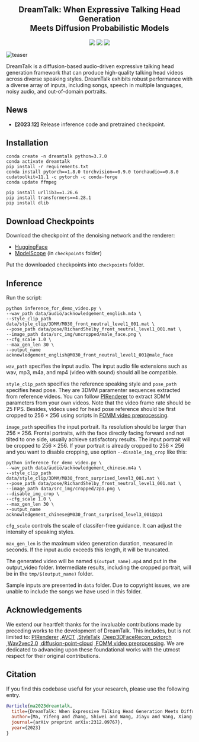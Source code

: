 <h2 align="center">DreamTalk: When Expressive Talking Head Generation <br> Meets Diffusion Probabilistic Models</h2>
<p align="center">
  <a href='https://dreamtalk-project.github.io/'><img src='https://img.shields.io/badge/Project-Page-Green'></a> <a href='https://arxiv.org/abs/2312.09767'><img src='https://img.shields.io/badge/Paper-Arxiv-red'></a> <a href='https://youtu.be/VF4vlE6ZqWQ'><img src='https://badges.aleen42.com/src/youtube.svg'></a>
</p>

![teaser](media/teaser.gif "teaser")

DreamTalk is a diffusion-based audio-driven expressive talking head generation framework that can produce high-quality talking head videos across diverse speaking styles. DreamTalk exhibits robust performance with a diverse array of inputs, including songs, speech in multiple languages, noisy audio, and out-of-domain portraits.

## News
- __[2023.12]__ Release inference code and pretrained checkpoint.

## Installation

```
conda create -n dreamtalk python=3.7.0
conda activate dreamtalk
pip install -r requirements.txt
conda install pytorch==1.8.0 torchvision==0.9.0 torchaudio==0.8.0 cudatoolkit=11.1 -c pytorch -c conda-forge
conda update ffmpeg

pip install urllib3==1.26.6
pip install transformers==4.28.1
pip install dlib
```

## Download Checkpoints
Download the checkpoint of the denoising network and the renderer:
* [HuggingFace](https://huggingface.co/damo-vilab/dreamtalk)
* [ModelScope](https://modelscope.cn/models/damo/dreamtalk/files) (in `checkpoints` folder)


Put the downloaded checkpoints into `checkpoints` folder.


## Inference
Run the script:

```
python inference_for_demo_video.py \
--wav_path data/audio/acknowledgement_english.m4a \
--style_clip_path data/style_clip/3DMM/M030_front_neutral_level1_001.mat \
--pose_path data/pose/RichardShelby_front_neutral_level1_001.mat \
--image_path data/src_img/uncropped/male_face.png \
--cfg_scale 1.0 \
--max_gen_len 30 \
--output_name acknowledgement_english@M030_front_neutral_level1_001@male_face
```

`wav_path` specifies the input audio. The input audio file extensions such as wav, mp3, m4a, and mp4 (video with sound) should all be compatible.

`style_clip_path` specifies the reference speaking style and `pose_path` specifies head pose. They are 3DMM paramenter sequences extracted from reference videos. You can follow [PIRenderer](https://github.com/RenYurui/PIRender) to extract 3DMM parameters from your own videos. Note that the video frame rate should be 25 FPS. Besides, videos used for head pose reference should be first cropped to $256\times256$ using scripts in [FOMM video preprocessing](https://github.com/AliaksandrSiarohin/video-preprocessing).

`image_path` specifies the input portrait. Its resolution should be larger than $256\times256$. Frontal portraits, with the face directly facing forward and not tilted to one side, usually achieve satisfactory results. The input portrait will be cropped to $256\times256$. If your portrait is already cropped to $256\times256$ and you want to disable cropping, use option `--disable_img_crop` like this:

```
python inference_for_demo_video.py \
--wav_path data/audio/acknowledgement_chinese.m4a \
--style_clip_path data/style_clip/3DMM/M030_front_surprised_level3_001.mat \
--pose_path data/pose/RichardShelby_front_neutral_level1_001.mat \
--image_path data/src_img/cropped/zp1.png \
--disable_img_crop \
--cfg_scale 1.0 \
--max_gen_len 30 \
--output_name acknowledgement_chinese@M030_front_surprised_level3_001@zp1
```

`cfg_scale` controls the scale of classifer-free guidance. It can adjust the intensity of speaking styles.

`max_gen_len` is the maximum video generation duration, measured in seconds. If the input audio exceeds this length, it will be truncated.

The generated video will be named `$(output_name).mp4` and put in the output_video folder. Intermediate results, including the cropped portrait, will be in the `tmp/$(output_name)` folder.

Sample inputs are presented in `data` folder. Due to copyright issues, we are unable to include the songs we have used in this folder.


## Acknowledgements

We extend our heartfelt thanks for the invaluable contributions made by preceding works to the development of DreamTalk. This includes, but is not limited to:
[PIRenderer](https://github.com/RenYurui/PIRender)
,[AVCT](https://github.com/FuxiVirtualHuman/AAAI22-one-shot-talking-face)
,[StyleTalk](https://github.com/FuxiVirtualHuman/styletalk)
,[Deep3DFaceRecon_pytorch](https://github.com/sicxu/Deep3DFaceRecon_pytorch)
,[Wav2vec2.0](https://huggingface.co/jonatasgrosman/wav2vec2-large-xlsr-53-english)
,[diffusion-point-cloud](https://github.com/luost26/diffusion-point-cloud)
,[FOMM video preprocessing](https://github.com/AliaksandrSiarohin/video-preprocessing). We are dedicated to advancing upon these foundational works with the utmost respect for their original contributions.

## Citation
If you find this codebase useful for your research, please use the following entry.
```BibTeX
@article{ma2023dreamtalk,
  title={DreamTalk: When Expressive Talking Head Generation Meets Diffusion Probabilistic Models},
  author={Ma, Yifeng and Zhang, Shiwei and Wang, Jiayu and Wang, Xiang and Zhang, Yingya and Deng, Zhidong},
  journal={arXiv preprint arXiv:2312.09767},
  year={2023}
}
```


